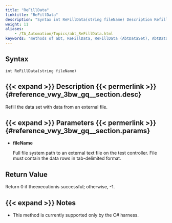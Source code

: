 ```yaml
--- 
title: "ReFillData"
linktitle: "ReFillData"
description: "Syntax int ReFillData(string fileName) Description Refill the data set with data from an external file. Parameters fileName Full file system path to an external text file on the test controller. File ..."
weight: 11
aliases: 
    - /TA_Automation/Topics/abt_ReFillData.html
keywords: "methods of abt, ReFillData, ReFillData (AbtDataSet), AbtDataSet, refilldata, abtdataset refilldata, refill dataset with external file"
---
```


## Syntax

`int ReFillData(string fileName)`

## {{< expand >}} Description {{< permerlink >}} {#reference_vwy_3bw_gq__section.desc} 

Refill the data set with data from an external file.

## {{< expand >}} Parameters {{< permerlink >}} {#reference_vwy_3bw_gq__section.params} 

-   **fileName**

    Full file system path to an external text file on the test controller. File must contain the data rows in tab-delimited format.


## Return Value

Return 0 if theexecutionis successful; otherwise, -1.

## {{< expand >}} Notes

-   This method is currently supported only by the C\# harness.




